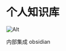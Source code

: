 # 个人知识库

![Alt](https://repobeats.axiom.co/api/embed/d91e49f499d8ddc639f44339bcba94571b927360.svg "Repobeats analytics image")


内部集成 obsidian